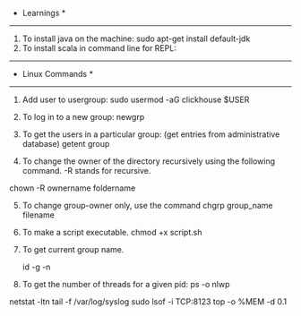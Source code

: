 * Learnings *
-----------------
1. To install java on the machine:
	sudo apt-get install default-jdk
2. To install scala in command line for REPL:

-----------------------------------------------------------------------------------------------------------------------

* Linux Commands *
-----------------
1) Add user to usergroup:
	sudo usermod -aG clickhouse $USER

2) To log in to a new group: 
	newgrp <groupname>

3) To get the users in a particular group: (get entries from administrative database)
	getent group <groupname>

4) To change the owner of the directory recursively using the following command. -R stands for recursive.

  chown -R ownername foldername

5) To change group-owner only, use the command
  chgrp group_name filename

6) To make a script executable.
	chmod +x script.sh

7) To get current group name.

    id -g -n

8) To get the number of threads for a given pid:
    ps -o nlwp <pid>


netstat -ltn
tail -f /var/log/syslog
sudo lsof -i TCP:8123
top -o %MEM -d 0.1